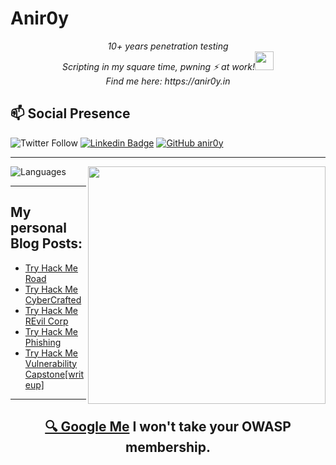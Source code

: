 # Anir0y

<p align="center"><em>10+ years penetration testing<br>
  Scripting in my square time, pwning ⚡ at work!<img src="https://media.giphy.com/media/WUlplcMpOCEmTGBtBW/giphy.gif" width="30"> <br>
  Find me here: https://anir0y.in
</em></p>

## 📫 Social Presence

![Twitter Follow](https://img.shields.io/twitter/follow/anir0y?color=blue&style=for-the-badge&logo=twitter)
[![Linkedin Badge](https://img.shields.io/badge/Animesh%20Roy-Connect%20on%20linkedin-black?style=for-the-badge&logo=linkedin)](https://www.linkedin.com/in/anir0y/)
[![GitHub anir0y](https://img.shields.io/github/followers/anir0y?label=GitHub&style=for-the-badge&logo=github)](https://github.com/anir0y)

---

<img align='right' src="https://github-readme-stats.vercel.app/api?username=anir0y&show_icons=true&theme=dark" width="380">
<p align="left">
  <img  src="https://github-readme-stats.vercel.app/api/top-langs/?username=anir0y&layout=compact&hide=html,css" alt="Languages" />
</p>


---

## My personal Blog Posts:

<!-- CLASS:START -->
- [Try Hack Me Road](https://classroom.anir0y.in/post/tryhackme-road/)
- [Try Hack Me CyberCrafted](https://classroom.anir0y.in/post/tryhackme-cybercrafted/)
- [Try Hack Me REvil Corp](https://classroom.anir0y.in/post/tryhackme-revilcorp/)
- [Try Hack Me Phishing](https://classroom.anir0y.in/post/tryhackme-phishingyl/)
- [Try Hack Me Vulnerability Capstone[writeup]](https://classroom.anir0y.in/post/tryhackme-vulnerabilitycapstone/)
<!-- CLASS:END -->

---

<h2 align=center>
  <a href="https://google.com/search?q=@anir0y">🔍 Google Me</a> I won't take your OWASP membership. 
</h2>


